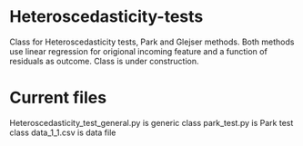 # Heteroscedasticity-tests
 Class for Heteroscedasticity tests, Park and Glejser methods.  Both methods use linear regression for origional incoming feature and a function of residuals as outcome.
 Class is under construction.
 
 # Current files
 Heteroscedasticity_test_general.py is generic class
 park_test.py is Park test class
 data_1_1.csv is data file
 

